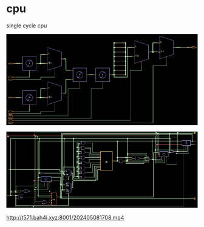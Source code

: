 # cpu
single cycle cpu

![](20240426143411_803x383_scrot.png)

![](20240508180951_948x377_scrot.png)

http://t571.bah4i.xyz:8001/202405081708.mp4

